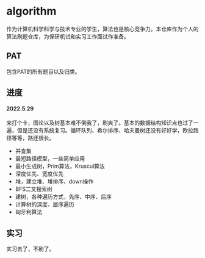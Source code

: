 <!--
 * @Author: 顾立辉 glh9803@outlook.com
 * @Date: 2022-03-19 11:39:04
 * @LastEditors: 顾立辉 glh9803@outlook.com
 * @LastEditTime: 2022-05-29 22:32:15
 * @FilePath: \undefinedc:\Users\glh98\Documents\GitHub\algorithm\README.md
 * @Description: 总结
-->
# algorithm
作为计算机科学科学与技术专业的学生，算法也是核心竞争力。本仓库作为个人的算法刷题仓库，为保研机试和实习工作面试作准备。
## PAT
包含PAT的所有题目以及归类。

## 进度
#### 2022.5.29
来打个卡，图论以及树基本难不倒我了，刷爽了。基本的数据结构知识点也过了一遍，但是还没有系统复习。循环队列、希尔排序、哈夫曼树还没有好好学，欧拉路径等等，路还很长。
- 并查集
- 最短路径模型，一些简单应用
- 最小生成树，Prim算法，Kruscul算法
- 深度优先、宽度优先
- 堆，建立堆、堆排序、down操作
- BFS二叉搜索树
- 建树，各种遍历方式，先序、中序、后序
- 计算树的深度、层序遍历
- 匈牙利算法


## 实习
实习去了，不刷了。
